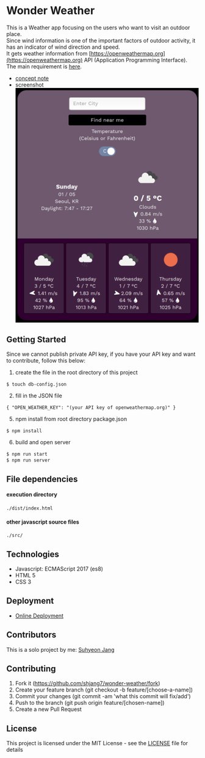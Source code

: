 # Wonder Weather
This is a Weather app focusing on the users who want to visit an outdoor place.<br />
Since wind information is one of the important factors of outdoor activity, it has an indicator of wind direction and speed.<br />
It gets weather information from [https://openweathermap.org](https://openweathermap.org) API (Application Programming Interface).<br />
The main requirement is [here](https://www.theodinproject.com/courses/javascript/lessons/weather-app).

+ [concept note](./docs/memo_begin.txt)
+ screenshot
![](./docs/screenshot.png)

## Getting Started
Since we cannot publish private API key, if you have your API key and want to contribute, follow this below:

1. create the file in the root directory of this project

```
$ touch db-config.json
```

2. fill in the JSON file
```
{ "OPEN_WEATHER_KEY": "(your API key of openweathermap.org)" }
```

5. npm install from root directory package.json
```
$ npm install
```

6. build and open server
```
$ npm run start
$ npm run server
```

## File dependencies
#### execution directory
```
./dist/index.html
```

#### other javascript source files
```
./src/
```

## Technologies
- Javascript: ECMAScript 2017 (es8)
- HTML 5
- CSS 3

## Deployment

- [Online Deployment](https://wonder-weather.netlify.com/dist)

## Contributors

This is a solo project by me: [Suhyeon Jang](https://github.com/shjang7)

## Contributing

1. Fork it (https://github.com/shjang7/wonder-weather/fork)
2. Create your feature branch (git checkout -b feature/[choose-a-name])
3. Commit your changes (git commit -am 'what this commit will fix/add')
4. Push to the branch (git push origin feature/[chosen-name])
5. Create a new Pull Request

## License

This project is licensed under the MIT License - see the [LICENSE](./LICENSE) file for details
